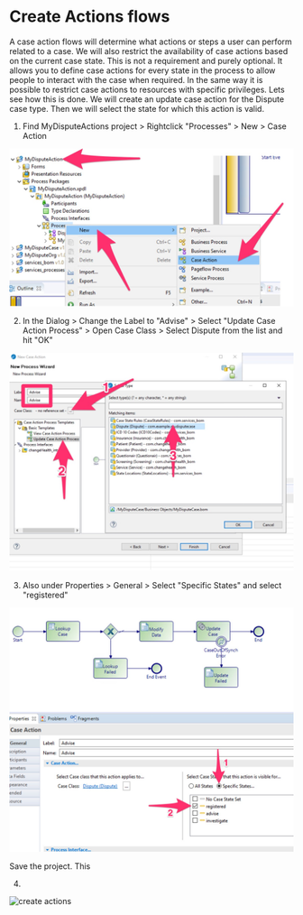 # Create Actions flows

A case action flows will determine what actions or steps a user can perform related to a case. We will also restrict the availability of case actions based on the current case state. This is not a requirement and purely optional. It allows you to define case actions for every state in the process to allow people to interact with the case when required. In the same way it is possible to restrict case actions to resources with specific privileges. Lets see how this is done. We will create an update case action for the Dispute case type. Then we will select the state for which this action is valid.

1) Find MyDisputeActions project > Rightclick "Processes" > New > Case Action
<img src="/images/actions/1.jpg" alt="create actions" width=700/>

2) In the Dialog > Change the Label to "Advise" >  Select "Update Case Action Process" > Open Case Class > Select  Dispute from the list and hit "OK"

<img src="/images/actions/2.jpg" alt="create actions" width=700/>

3) Also under Properties > General > Select "Specific States" and select "registered"

<img src="/images/actions/3.jpg" alt="create actions" width=700/>

Save the project. This 

4)

<img src="/images/actions/4.jpg" alt="create actions" width=700/>
